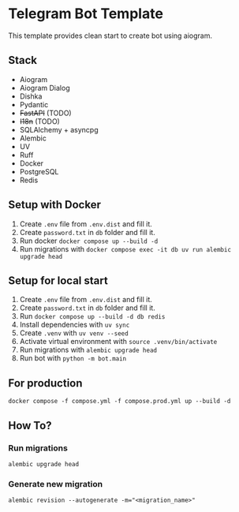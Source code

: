 # Telegram Bot Template
This template provides clean start to create bot using aiogram.

## Stack
- Aiogram
- Aiogram Dialog
- Dishka
- Pydantic
- ~~FastAPI~~ (TODO)
- ~~I18n~~ (TODO)
- SQLAlchemy + asyncpg
- Alembic
- UV
- Ruff
- Docker
- PostgreSQL
- Redis


## Setup with Docker
1. Create `.env` file from `.env.dist` and fill it.
2. Create `password.txt` in `db` folder and fill it.
3. Run docker `docker compose up --build -d`
4. Run migrations with `docker compose exec -it db uv run alembic upgrade head`

## Setup for local start
1. Create `.env` file from `.env.dist` and fill it.
2. Create `password.txt` in `db` folder and fill it.
3. Run `docker compose up --build -d db redis`
4. Install dependencies with `uv sync`
5. Create `.venv` with `uv venv --seed`
6. Activate virtual environment with `source .venv/bin/activate`
7. Run migrations with `alembic upgrade head`
8. Run bot with `python -m bot.main`

## For production
`docker compose -f compose.yml -f compose.prod.yml up --build -d`

## How To?

### Run migrations
```shell
alembic upgrade head
```

### Generate new migration
```shell
alembic revision --autogenerate -m="<migration_name>"
```
